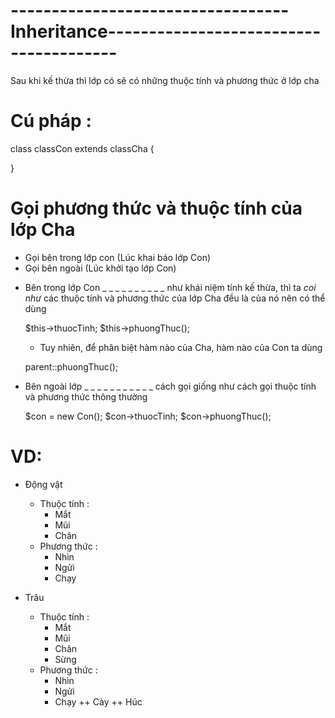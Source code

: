 # ----------------------------------Inheritance---------------------------------------
Sau khi kế thừa thì lớp có sẽ có những thuộc tính và phương thức ở lớp cha

# Cú pháp :
class classCon extends classCha {  

}  

# Gọi phương thức và thuộc tính của lớp Cha 
-   Gọi bên trong lớp con (Lúc khai báo lớp Con)
-   Gọi bên ngoài (Lúc khởi tạo lớp Con)


*  Bên trong lớp Con _ _ _ _ _ _ _ _ _ _
như khái niệm tính kế thừa, thì ta _coi như_ các thuộc tính và phương thức của lớp Cha đều là của nó nên có thể dùng

    $this->thuocTinh;
    $this->phuongThuc();

    - Tuy nhiên, để phân biệt hàm nào của Cha, hàm nào của Con ta dùng

    parent::phuongThuc();

*  Bên ngoài lớp _ _ _ _ _ _ _ _ _ _ _
cách gọi giống như cách gọi thuộc tính và phương thức thông thường

    $con = new Con();
    $con->thuocTinh;
    $con->phuongThuc();


# VD:
*   Động vật
    - Thuộc tính :
       + Mắt  
       + Mũi  
       + Chân
    - Phương thức :
        + Nhìn
        + Ngửi
        + Chạy

*   Trâu
    - Thuộc tính :
       + Mắt  
       + Mũi  
       + Chân
       + Sừng
    - Phương thức :
        + Nhìn
        + Ngửi
        + Chạy
        ++ Cày
        ++ Húc
